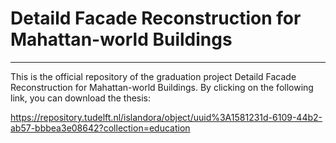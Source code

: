 # Detaild Facade Reconstruction for Mahattan-world Buildings
------------------------

This is the official repository of the graduation project Detaild Facade Reconstruction for Mahattan-world Buildings. 
By clicking on the following link, you can download the thesis: 

https://repository.tudelft.nl/islandora/object/uuid%3A1581231d-6109-44b2-ab57-bbbea3e08642?collection=education
